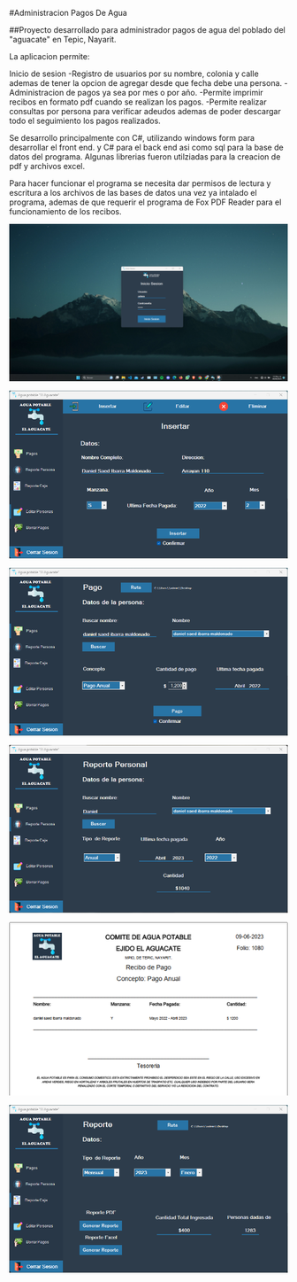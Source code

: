 #Administracion Pagos De Agua

##Proyecto desarrollado para administrador pagos de agua del poblado del "aguacate" en Tepic, Nayarit.

La aplicacion permite:

Inicio de sesion
-Registro de usuarios por su nombre, colonia y calle ademas de tener la opcion de agregar desde que fecha debe una persona.
-Administracion de pagos ya sea por mes o por año.
-Permite imprimir recibos en formato pdf cuando se realizan los pagos.
-Permite realizar consultas por persona para verificar adeudos ademas de poder descargar todo el seguimiento los pagos realizados.

Se desarrollo principalmente con C#, utilizando windows form para desarrollar el front end. y C# para el back end asi como sql para la base de datos del programa. Algunas librerias fueron utilziadas para la creacion de pdf y archivos excel.

Para hacer funcionar el programa se necesita dar permisos de lectura y escritura a los archivos de las bases de datos una vez ya intalado el programa, ademas de que requerir el programa de Fox PDF Reader para el funcionamiento de los recibos.

![alt text](https://github.com/DanielSaed/Administracion-Pagos-Agua/blob/main/img-github/InicioSesion.png)

![alt text](https://github.com/DanielSaed/Administracion-Pagos-Agua/blob/main/img-github/registro.png)

![alt text](https://github.com/DanielSaed/Administracion-Pagos-Agua/blob/main/img-github/pago.png)

![alt text](https://github.com/DanielSaed/Administracion-Pagos-Agua/blob/main/img-github/reportepersona.png)

![alt text](https://github.com/DanielSaed/Administracion-Pagos-Agua/blob/main/img-github/recibo.png)

![alt text](https://github.com/DanielSaed/Administracion-Pagos-Agua/blob/main/img-github/reportecaja.png)
